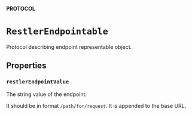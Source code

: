 **PROTOCOL**

# `RestlerEndpointable`

Protocol describing endpoint representable object.

## Properties
### `restlerEndpointValue`

The string value of the endpoint.

It should be in format `/path/for/request`.
It is appended to the base URL.
